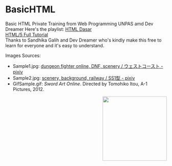 # BasicHTML
Basic HTML Private Training from Web Programming UNPAS amd Dev Dreamer
Here's the playlist:
[HTML Dasar](https://www.youtube.com/watch?v=NBZ9Ro6UKV8&list=PLFIM0718LjIVuONHysfOK0ZtiqUWvrx4F)  
[HTML/5 Full Tutorial](https://www.youtube.com/playlist?list=PL7TLF4T4Tq2RNvYzF45yOeFi-O1KRAWtu)  
Thanks to Sandhika Galih and Dev Dreamer who's kindly make this free to learn for everyone and it's easy to understand.


Images Sources:
 - Sample1.jpg: [dungeon fighter online, DNF, scenery / ウェストコースト - pixiv](https://www.pixiv.net/en/artworks/67003464)
 - Sample2.jpg: [scenery, background, railway / SS1型 - pixiv](https://www.pixiv.net/en/artworks/66218807)
 - GifSample.gif: *Sword Art Online*. Directed by Tomohiko Itou, A-1 Pictures, 2012.

<img  align= "right" src="https://cdn.discordapp.com/attachments/527433841690804224/791558706508726292/Pre-comp-3.gif"  width="200">
